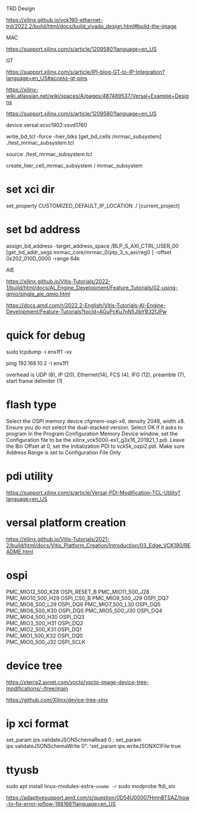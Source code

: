 TRD Design

https://xilinx.github.io/vck190-ethernet-trd/2022.2/build/html/docs/build_vivado_design.html#build-the-image



MAC

https://support.xilinx.com/s/article/1209580?language=en_US



GT 

https://support.xilinx.com/s/article/IPI-blog-GT-to-IP-Integration?language=en_US#access-gt-pins


https://xilinx-wiki.atlassian.net/wiki/spaces/A/pages/487489537/Versal+Example+Designs



https://support.xilinx.com/s/article/1209580?language=en_US


device
versal:xcvc1902:vsvd1760




write_bd_tcl -force -hier_blks [get_bd_cells /mrmac_subsystem] ./test_mrmac_subsystem.tcl

source ./test_mrmac_subsystem.tcl


create_hier_cell_mrmac_subsystem  / mrmac_subsystem


# set xci dir
set_property CUSTOMIZED_DEFAULT_IP_LOCATION ./ [current_project]

# set bd address
assign_bd_address -target_address_space /BLP_S_AXI_CTRL_USER_00 [get_bd_addr_segs mrmac_core/mrmac_0/ptp_3_s_axi/reg0 ] -offset 0x202_010D_0000 -range 64k

AIE


https://xilinx.github.io/Vitis-Tutorials/2022-1/build/html/docs/AI_Engine_Development/Feature_Tutorials/02-using-gmio/single_aie_gmio.html

https://docs.amd.com/r/2022.2-English/Vitis-Tutorials-AI-Engine-Development/Feature-Tutorials?tocId=AGuPcKu7nN5JjbYB32fJPw




# quick for debug

sudo tcpdump -i ens1f1 -xx

ping 192.168.10.2 -I ens1f1




overhead is UDP (8), IP (20), Ethernet(14), FCS (4), IFG (12), preamble (7), start frame delimiter (1)



# flash type

Select the OSPI memory device cfgmem-ospi-x8, density 2048, width x8. Ensure you do not select the dual-stacked version.
Select OK if it asks to program
In the Program Configuration Memory Device window, set the Configuration file to be the xilinx_vck5000-es1_g3x16_201921_1.pdi. Leave the Bin Offset at 0, set the Initialization PDI to vck5k_ospi2.pdi. Make sure Address Range is set to Configuration File Only


# pdi utility

https://support.xilinx.com/s/article/Versal-PDI-Modification-TCL-Utility?language=en_US


# versal platform creation

https://xilinx.github.io/Vitis-Tutorials/2021-2/build/html/docs/Vitis_Platform_Creation/Introduction/03_Edge_VCK190/README.html



# ospi
 
PMC_MIO12_500_K28 OSPI_RESET_B
PMC_MIO11_500_J28   
PMC_MIO10_500_H29 OSPI_CS0_B 
PMC_MIO9_500_J29  OSPI_DQ7
PMC_MIO8_500_L29  OSPI_DQ6
PMC_MIO7_500_L30  OSPI_DQ5
PMC_MIO6_500_K30  OSPI_DQS
PMC_MIO5_500_J30  OSPI_DQ4
PMC_MIO4_500_H30  OSPI_DQ3  
PMC_MIO3_500_H31  OSPI_DQ2  
PMC_MIO2_500_K31  OSPI_DQ1  
PMC_MIO1_500_K32  OSPI_DQ0  
PMC_MIO0_500_J32  OSPI_SCLK  




# device tree

https://xterra2.avnet.com/yocto/yocto-image-device-tree-modifications/-/tree/main



https://github.com/Xilinx/device-tree-xlnx






# ip xci format




set_param ips.validateJSONSchemaRead 0 ; set_param ips.validateJSONSchemaWrite 0".
'set_param ips.writeJSONXCIFile true




# ttyusb

sudo apt install linux-modules-extra-`uname -r`
sudo modprobe ftdi_sio

https://adaptivesupport.amd.com/s/question/0D54U00007HmnBTSAZ/how-to-fix-error-ipflow-198166?language=en_US